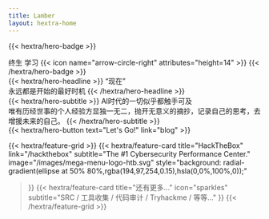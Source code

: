 ```yaml
---
title: Lamber
layout: hextra-home
---
```


{{< hextra/hero-badge >}}
  <div class="hx:w-2 hx:h-2 hx:rounded-full hx:bg-primary-400"></div>
  <span>终生 学习</span>
  {{< icon name="arrow-circle-right" attributes="height=14" >}}
{{< /hextra/hero-badge >}}

<div class="hx:mt-6 hx:mb-6">
{{< hextra/hero-headline >}}
  “现在”&nbsp;<br class="hx:sm:block hx:hidden" />永远都是开始的最好时机
{{< /hextra/hero-headline >}}
</div>

<div class="hx:mb-12">
{{< hextra/hero-subtitle >}}
  AI时代的一切似乎都触手可及&nbsp;<br class="hx:sm:block hx:hidden" />唯有历经世事的个人经验方显独一无二，抛开无意义的摘抄，记录自己的思考，去增援未来的自己。
{{< /hextra/hero-subtitle >}}
</div>

<div class="hx:mb-6">
{{< hextra/hero-button text="Let's Go!" link="blog" >}}
</div>

<div class="hx:mt-6"></div>

{{< hextra/feature-grid >}}
  {{< hextra/feature-card
    title="HackTheBox"
    link="/hackthebox"
    subtitle="The #1 Cybersecurity Performance Center."
    image="/images/mega-menu-logo-htb.svg"
    style="background: radial-gradient(ellipse at 50% 80%,rgba(194,97,254,0.15),hsla(0,0%,100%,0));"
  >}}
  {{< hextra/feature-card
    title="还有更多..."
    icon="sparkles"
    subtitle="SRC / 工具收集 / 代码审计 / Tryhackme / 等等..."
  >}}
{{< /hextra/feature-grid >}}